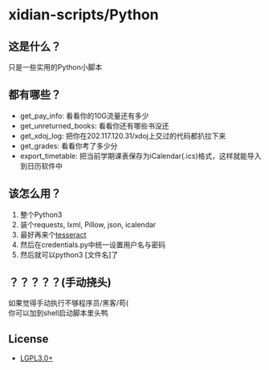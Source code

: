 # xidian-scripts/Python

## 这是什么？

只是一些实用的Python小脚本

## 都有哪些？

* get_pay_info: 看看你的10G流量还有多少
* get_unreturned_books: 看看你还有哪些书没还
* get_xdoj_log: 把你在202.117.120.31/xdoj上交过的代码都扒拉下来
* get_grades: 看看你考了多少分
* export_timetable: 把当前学期课表保存为iCalendar(.ics)格式，这样就能导入到日历软件中

## 该怎么用？

1. 整个Python3  
2. 装个requests, lxml, Pillow, json, icalendar  
3. 最好再来个[tesseract](https://github.com/tesseract-ocr/tesseract/wiki)  
4. 然后在credentials.py中统一设置用户名与密码  
5. 然后就可以python3 [文件名]了  

## ？？？？？(手动挠头)

如果觉得手动执行不够程序员/黑客/苟(  
你可以加到shell启动脚本里头鸭

## License

* [LGPL3.0+](https://ftp.gnu.org/gnu/Licenses/lgpl-3.0.txt)